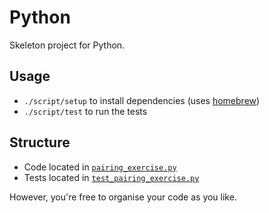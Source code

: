 # Python

Skeleton project for Python.

## Usage
- `./script/setup` to install dependencies (uses [homebrew](https://brew.sh/))
- `./script/test` to run the tests


## Structure
- Code located in [`pairing_exercise.py`](./pairing_exercise.py)
- Tests located in [`test_pairing_exercise.py`](./test_pairing_exercise.py)

However, you're free to organise your code as you like. 
